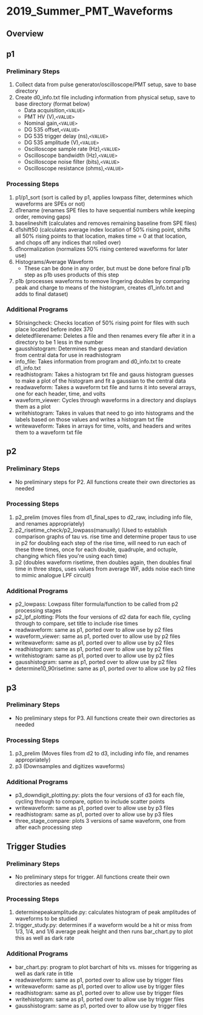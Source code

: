 # 2019_Summer_PMT_Waveforms
## Overview

## p1
### Preliminary Steps
1. Collect data from pulse generator/oscilloscope/PMT setup, save to base directory
1. Create d0_info.txt file including information from physical setup, save to base directory (format below)
    * Data acquisition,`<VALUE>`
    * PMT HV (V),`<VALUE>`
    * Nominal gain,`<VALUE>`
    * DG 535 offset,`<VALUE>`
    * DG 535 trigger delay (ns),`<VALUE>`
    * DG 535 amplitude (V),`<VALUE>`
    * Oscilloscope sample rate (Hz),`<VALUE>`
    * Oscilloscope bandwidth (Hz),`<VALUE>`
    * Oscilloscope noise filter (bits),`<VALUE>`
    * Oscilloscope resistance (ohms),`<VALUE>`

### Processing Steps
1. p1/p1_sort (sort is called by p1, applies lowpass filter, determines which waveforms are SPEs or not)
1. d1rename (renames SPE files to have sequential numbers while keeping order, removing gaps)
1. baselineshift (calculates and removes remaining baseline from SPE files)
1. d1shift50 (calculates average index location of 50% rising point, shifts all 50% rising points to that location, makes time = 0 at that location, and chops off any indices that rolled over)
1. d1normalization (normalizes 50% rising centered waveforms for later use)
1. Histograms/Average Waveform
    * These can be done in any order, but must be done before final p1b step as p1b uses products of this step
1. p1b (processes waveforms to remove lingering doubles by comparing peak and charge to means of the histogram, creates d1_info.txt and adds to final dataset)

### Additional Programs
* 50risingcheck: Checks location of 50% rising point for files with such place located before index 370 
* deletedfilerename: Deletes a file and then renames every file after it in a directory to be 1 less in the number
* gausshistogram: Determines the guess mean and standard deviation from central data for use in readhistogram
* info_file: Takes information from program and d0_info.txt to create d1_info.txt
* readhistogram: Takes a histogram txt file and gauss histogram guesses to make a plot of the histogram and fit a gaussian to the central data
* readwaveform: Takes a waveform txt file and turns it into several arrays, one for each header, time, and volts
* waveform_viewer: Cycles through waveforms in a directory and displays them as a plot
* writehistogram: Takes in values that need to go into histograms and the labels based on those values and writes a histogram txt file
* writewaveform: Takes in arrays for time, volts, and headers and writes them to a waveform txt file

## p2
### Preliminary Steps
* No preliminary steps for P2. All functions create their own directories as needed

### Processing Steps
1. p2_prelim (moves files from d1_final_spes to d2_raw, including info file, and renames appropriately)
1. p2_risetime_check/p2_lowpass(manually) (Used to establish comparison graphs of tau vs. rise time and determine proper taus to use in p2 for doubling each step of the rise time, will need to run each of these three times, once for each double, quadruple, and octuple, changing which files you're using each time)
1. p2 (doubles waveform risetime, then doubles again, then doubles final time in three steps, uses values from average WF, adds noise each time to mimic analogue LPF circuit)

### Additional Programs
* p2_lowpass: Lowpass filter formula/function to be called from p2 processing stages
* p2_lpf_plotting: Plots the four versions of d2 data for each file, cycling through to compare, set title to include rise times
* readwaveform: same as p1, ported over to allow use by p2 files
* waveform_viewer: same as p1, ported over to allow use by p2 files
* writewaveform: same as p1, ported over to allow use by p2 files
* readhistogram: same as p1, ported over to allow use by p2 files
* writehistogram: same as p1, ported over to allow use by p2 files
* gausshistogram: same as p1, ported over to allow use by p2 files
* determine10_90risetime: same as p1, ported over to allow use by p2 files

## p3
### Preliminary Steps
* No preliminary steps for P3. All functions create their own directories as needed

### Processing Steps
1. p3_prelim (Moves files from d2 to d3, including info file, and renames appropriately)
1. p3 (Downsamples and digitizes waveforms)

### Additional Programs
* p3_downdigit_plotting.py: plots the four versions of d3 for each file, cycling through to compare, option to include scatter points
* writewaveform: same as p1, ported over to allow use by p3 files
* readhistogram: same as p1, ported over to allow use by p3 files
* three_stage_compare: plots 3 versions of same waveform, one from after each processing step

## Trigger Studies
### Preliminary Steps
* No preliminary steps for trigger. All functions create their own directories as needed

### Processing Steps
1. determinepeakamplitude.py: calculates histogram of peak amplitudes of waveforms to be studied
1. trigger_study.py: determines if a waveform would be a hit or miss from 1/3, 1/4, and 1/6 average peak height and then runs bar_chart.py to plot this as well as dark rate

### Additional Programs
* bar_chart.py: program to plot barchart of hits vs. misses for triggering as well as dark rate in title
* readwaveform: same as p1, ported over to allow use by trigger files
* writewaveform: same as p1, ported over to allow use by trigger files
* readhistogram: same as p1, ported over to allow use by trigger files
* writehistogram: same as p1, ported over to allow use by trigger files
* gausshistogram: same as p1, ported over to allow use by trigger files